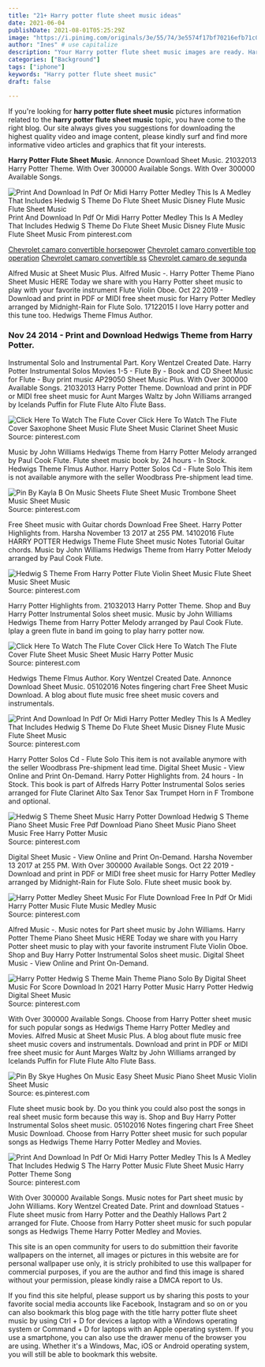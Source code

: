 ```yaml
---
title: "21+ Harry potter flute sheet music ideas"
date: 2021-06-04
publishDate: 2021-08-01T05:25:29Z
image: "https://i.pinimg.com/originals/3e/55/74/3e5574f17bf70216efb71c0f2581f935.jpg"
author: "Ines" # use capitalize
description: "Your Harry potter flute sheet music images are ready. Harry potter flute sheet music are a topic that is being searched for and liked by netizens now. You can Find and Download the Harry potter flute sheet music files here. Find and Download all free images."
categories: ["Background"]
tags: ["iphone"]
keywords: "Harry potter flute sheet music"
draft: false

---
```


If you're looking for **harry potter flute sheet music** pictures information related to the **harry potter flute sheet music** topic, you have come to the right  blog.  Our site always  gives you  suggestions  for downloading  the highest  quality video and image  content, please kindly surf and find more informative video articles and graphics  that fit your interests.

**Harry Potter Flute Sheet Music**. Annonce Download Sheet Music. 21032013 Harry Potter Theme. With Over 300000 Available Songs. With Over 300000 Available Songs.

![Print And Download In Pdf Or Midi Harry Potter Medley This Is A Medley That Includes Hedwig S Theme Do Flute Sheet Music Disney Flute Music Flute Sheet Music](https://i.pinimg.com/originals/09/17/11/091711c787241d3c4d7162a54be66f21.png "Print And Download In Pdf Or Midi Harry Potter Medley This Is A Medley That Includes Hedwig S Theme Do Flute Sheet Music Disney Flute Music Flute Sheet Music")
Print And Download In Pdf Or Midi Harry Potter Medley This Is A Medley That Includes Hedwig S Theme Do Flute Sheet Music Disney Flute Music Flute Sheet Music From pinterest.com

[Chevrolet camaro convertible horsepower](/chevrolet-camaro-convertible-horsepower/)
[Chevrolet camaro convertible top operation](/chevrolet-camaro-convertible-top-operation/)
[Chevrolet camaro convertible ss](/chevrolet-camaro-convertible-ss/)
[Chevrolet camaro de segunda](/chevrolet-camaro-de-segunda/)

Alfred Music at Sheet Music Plus. Alfred Music -. Harry Potter Theme Piano Sheet Music HERE Today we share with you Harry Potter sheet music to play with your favorite instrument Flute Violin Oboe. Oct 22 2019 - Download and print in PDF or MIDI free sheet music for Harry Potter Medley arranged by Midnight-Rain for Flute Solo. 17122015 I love Harry potter and this tune too. Hedwigs Theme Flmus Author.

### Nov 24 2014 - Print and Download Hedwigs Theme from Harry Potter.

Instrumental Solo and Instrumental Part. Kory Wentzel Created Date. Harry Potter Instrumental Solos Movies 1-5 - Flute By - Book and CD Sheet Music for Flute - Buy print music AP29050 Sheet Music Plus. With Over 300000 Available Songs. 21032013 Harry Potter Theme. Download and print in PDF or MIDI free sheet music for Aunt Marges Waltz by John Williams arranged by Icelands Puffin for Flute Flute Alto Flute Bass.


![Click Here To Watch The Flute Cover Click Here To Watch The Flute Cover Saxophone Sheet Music Flute Sheet Music Clarinet Sheet Music](https://i.pinimg.com/originals/db/70/c5/db70c512b168326a59bdef1d47e0d5d8.jpg "Click Here To Watch The Flute Cover Click Here To Watch The Flute Cover Saxophone Sheet Music Flute Sheet Music Clarinet Sheet Music")
Source: pinterest.com

Music by John Williams Hedwigs Theme from Harry Potter Melody arranged by Paul Cook Flute. Flute sheet music book by. 24 hours - In Stock. Hedwigs Theme Flmus Author. Harry Potter Solos Cd - Flute Solo This item is not available anymore with the seller Woodbrass Pre-shipment lead time.

![Pin By Kayla B On Music Sheets Flute Sheet Music Trombone Sheet Music Sheet Music](https://i.pinimg.com/originals/c3/46/5a/c3465ad7849aeed1cff21bb08ea5672c.jpg "Pin By Kayla B On Music Sheets Flute Sheet Music Trombone Sheet Music Sheet Music")
Source: pinterest.com

Free Sheet music with Guitar chords Download Free Sheet. Harry Potter Highlights from. Harsha November 13 2017 at 255 PM. 14102016 Flute HARRY POTTER Hedwigs Theme Flute Sheet music Notes Tutorial Guitar chords. Music by John Williams Hedwigs Theme from Harry Potter Melody arranged by Paul Cook Flute.

![Hedwig S Theme From Harry Potter Flute Violin Sheet Music Flute Sheet Music Sheet Music](https://i.pinimg.com/originals/e6/02/6e/e6026e9038dfcecacedc79e5c2795b46.jpg "Hedwig S Theme From Harry Potter Flute Violin Sheet Music Flute Sheet Music Sheet Music")
Source: pinterest.com

Harry Potter Highlights from. 21032013 Harry Potter Theme. Shop and Buy Harry Potter Instrumental Solos sheet music. Music by John Williams Hedwigs Theme from Harry Potter Melody arranged by Paul Cook Flute. Iplay a green flute in band im going to play harry potter now.

![Click Here To Watch The Flute Cover Click Here To Watch The Flute Cover Flute Sheet Music Sheet Music Harry Potter Music](https://i.pinimg.com/originals/9a/fe/18/9afe18049eb4f32ce8dc6f4b5c7523cf.jpg "Click Here To Watch The Flute Cover Click Here To Watch The Flute Cover Flute Sheet Music Sheet Music Harry Potter Music")
Source: pinterest.com

Hedwigs Theme Flmus Author. Kory Wentzel Created Date. Annonce Download Sheet Music. 05102016 Notes fingering chart Free Sheet Music Download. A blog about flute music free sheet music covers and instrumentals.

![Print And Download In Pdf Or Midi Harry Potter Medley This Is A Medley That Includes Hedwig S Theme Do Flute Sheet Music Disney Flute Music Flute Sheet Music](https://i.pinimg.com/originals/09/17/11/091711c787241d3c4d7162a54be66f21.png "Print And Download In Pdf Or Midi Harry Potter Medley This Is A Medley That Includes Hedwig S Theme Do Flute Sheet Music Disney Flute Music Flute Sheet Music")
Source: pinterest.com

Harry Potter Solos Cd - Flute Solo This item is not available anymore with the seller Woodbrass Pre-shipment lead time. Digital Sheet Music - View Online and Print On-Demand. Harry Potter Highlights from. 24 hours - In Stock. This book is part of Alfreds Harry Potter Instrumental Solos series arranged for Flute Clarinet Alto Sax Tenor Sax Trumpet Horn in F Trombone and optional.

![Hedwig S Theme Sheet Music Harry Potter Download Hedwig S Theme Piano Sheet Music Free Pdf Download Piano Sheet Music Piano Sheet Music Free Harry Potter Music](https://i.pinimg.com/originals/55/63/8e/55638ebfa8d76f3b0c45e0ad5ebdf0aa.jpg "Hedwig S Theme Sheet Music Harry Potter Download Hedwig S Theme Piano Sheet Music Free Pdf Download Piano Sheet Music Piano Sheet Music Free Harry Potter Music")
Source: pinterest.com

Digital Sheet Music - View Online and Print On-Demand. Harsha November 13 2017 at 255 PM. With Over 300000 Available Songs. Oct 22 2019 - Download and print in PDF or MIDI free sheet music for Harry Potter Medley arranged by Midnight-Rain for Flute Solo. Flute sheet music book by.

![Harry Potter Medley Sheet Music For Flute Download Free In Pdf Or Midi Harry Potter Music Flute Music Medley Music](https://i.pinimg.com/originals/f9/e8/46/f9e846b270a3ae09122dc3611b57c5e1.png "Harry Potter Medley Sheet Music For Flute Download Free In Pdf Or Midi Harry Potter Music Flute Music Medley Music")
Source: pinterest.com

Alfred Music -. Music notes for Part sheet music by John Williams. Harry Potter Theme Piano Sheet Music HERE Today we share with you Harry Potter sheet music to play with your favorite instrument Flute Violin Oboe. Shop and Buy Harry Potter Instrumental Solos sheet music. Digital Sheet Music - View Online and Print On-Demand.

![Harry Potter Hedwig S Theme Main Theme Piano Solo By Digital Sheet Music For Score Download In 2021 Harry Potter Music Harry Potter Hedwig Digital Sheet Music](https://i.pinimg.com/originals/f5/f4/b0/f5f4b02729dc18e17b20d060c97d6e8e.png "Harry Potter Hedwig S Theme Main Theme Piano Solo By Digital Sheet Music For Score Download In 2021 Harry Potter Music Harry Potter Hedwig Digital Sheet Music")
Source: pinterest.com

With Over 300000 Available Songs. Choose from Harry Potter sheet music for such popular songs as Hedwigs Theme Harry Potter Medley and Movies. Alfred Music at Sheet Music Plus. A blog about flute music free sheet music covers and instrumentals. Download and print in PDF or MIDI free sheet music for Aunt Marges Waltz by John Williams arranged by Icelands Puffin for Flute Flute Alto Flute Bass.

![Pin By Skye Hughes On Music Easy Sheet Music Piano Sheet Music Violin Sheet Music](https://i.pinimg.com/originals/4c/37/0a/4c370a2340648892170a44a2d65b6afc.png "Pin By Skye Hughes On Music Easy Sheet Music Piano Sheet Music Violin Sheet Music")
Source: es.pinterest.com

Flute sheet music book by. Do you think you could also post the songs in real sheet music form because this way is. Shop and Buy Harry Potter Instrumental Solos sheet music. 05102016 Notes fingering chart Free Sheet Music Download. Choose from Harry Potter sheet music for such popular songs as Hedwigs Theme Harry Potter Medley and Movies.

![Print And Download In Pdf Or Midi Harry Potter Medley This Is A Medley That Includes Hedwig S The Harry Potter Music Flute Sheet Music Harry Potter Theme Song](https://i.pinimg.com/originals/3e/55/74/3e5574f17bf70216efb71c0f2581f935.jpg "Print And Download In Pdf Or Midi Harry Potter Medley This Is A Medley That Includes Hedwig S The Harry Potter Music Flute Sheet Music Harry Potter Theme Song")
Source: pinterest.com

With Over 300000 Available Songs. Music notes for Part sheet music by John Williams. Kory Wentzel Created Date. Print and download Statues - Flute sheet music from Harry Potter and the Deathly Hallows Part 2 arranged for Flute. Choose from Harry Potter sheet music for such popular songs as Hedwigs Theme Harry Potter Medley and Movies.

This site is an open community for users to do submittion their favorite wallpapers on the internet, all images or pictures in this website are for personal wallpaper use only, it is stricly prohibited to use this wallpaper for commercial purposes, if you are the author and find this image is shared without your permission, please kindly raise a DMCA report to Us.

If you find this site helpful, please support us by sharing this posts to your favorite social media accounts like Facebook, Instagram and so on or you can also bookmark this blog page with the title harry potter flute sheet music by using Ctrl + D for devices a laptop with a Windows operating system or Command + D for laptops with an Apple operating system. If you use a smartphone, you can also use the drawer menu of the browser you are using. Whether it's a Windows, Mac, iOS or Android operating system, you will still be able to bookmark this website.
